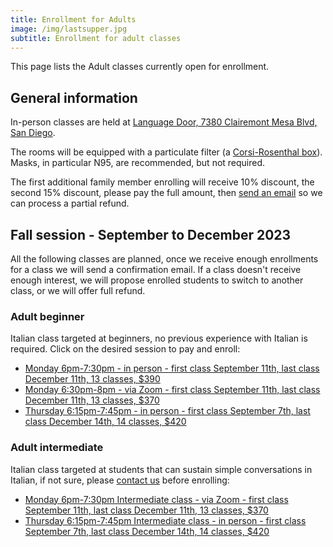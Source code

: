 ```yaml
---
title: Enrollment for Adults
image: /img/lastsupper.jpg
subtitle: Enrollment for adult classes
---
```


This page lists the Adult classes currently open for enrollment.

## General information

In-person classes are held at [Language Door, 7380 Clairemont Mesa Blvd, San Diego](https://goo.gl/maps/vCotwAoBbYNpx8vV9).

The rooms will be equipped with a particulate filter (a [Corsi-Rosenthal box](https://en.wikipedia.org/wiki/Corsi%E2%80%93Rosenthal_Box)). Masks, in particular N95, are recommended, but not required.

The first additional family member enrolling will receive 10% discount, the second 15% discount, please pay the full amount, then [send an email](https://www.italianschoolsd.com/contact/) so we can process a partial refund.

## Fall session - September to December 2023

All the following classes are planned, once we receive enough enrollments for a class we will send a confirmation email. If a class doesn't receive enough interest, we will propose enrolled students to switch to another class, or we will offer full refund.

### Adult beginner

Italian class targeted at beginners, no previous experience with Italian is required. Click on the desired session to pay and enroll:

* [Monday 6pm-7:30pm - in person - first class September 11th, last class December 11th, 13 classes, $390](https://link.waveapps.com/kfty8e-3w2xzb)
* [Monday 6:30pm-8pm - via Zoom - first class September 11th, last class December 11th, 13 classes, $370](https://link.waveapps.com/gukd8c-5skfhc)
* [Thursday 6:15pm-7:45pm - in person - first class September 7th, last class December 14th, 14 classes, $420](https://link.waveapps.com/696yfy-wutrpp)

### Adult intermediate

Italian class targeted at students that can sustain simple conversations in Italian, if not sure, please [contact us](/contact) before enrolling:

* [Monday 6pm-7:30pm Intermediate class - via Zoom - first class September 11th, last class December 11th, 13 classes, $370](https://link.waveapps.com/m7c38v-8dbhrc)
* [Thursday 6:15pm-7:45pm Intermediate class - in person - first class September 7th, last class December 14th, 14 classes, $420](https://link.waveapps.com/fkb7sa-rwt4j4)
